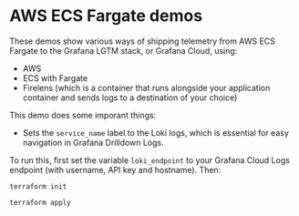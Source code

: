 # AWS ECS Fargate demos

These demos show various ways of shipping telemetry from AWS ECS Fargate to the Grafana LGTM stack, or Grafana Cloud, using:

- AWS
- ECS with Fargate
- Firelens (which is a container that runs alongside your application container and sends logs to a destination of your choice)

This demo does some imporant things:

- Sets the `service_name` label to the Loki logs, which is essential for easy navigation in Grafana Drilldown Logs.

To run this, first set the variable `loki_endpoint` to your Grafana Cloud Logs endpoint (with username, API key and hostname). Then:

```
terraform init

terraform apply
```
